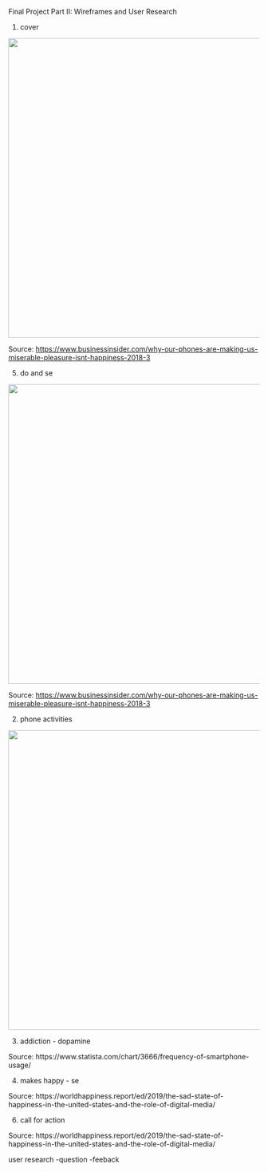 Final Project Part II: Wireframes and User Research

1. cover
<img src="https://user-images.githubusercontent.com/116990977/205064611-6eb8910e-0406-4500-a5b5-6d23fd4c8381.png" width="600"/>

Source: https://www.businessinsider.com/why-our-phones-are-making-us-miserable-pleasure-isnt-happiness-2018-3

5. do and se
<img src="https://user-images.githubusercontent.com/116990977/205131632-d6eef508-2fc4-415c-aec9-2084c8408f5b.png" width="600"/>

Source: https://www.businessinsider.com/why-our-phones-are-making-us-miserable-pleasure-isnt-happiness-2018-3

2. phone activities
<img src="https://user-images.githubusercontent.com/116990977/205129839-52615717-0095-4031-b6f9-3f199e9cabbc.jpg" width="600"/>

3. addiction - dopamine
<div class="flourish-embed flourish-chart" data-src="visualisation/12015562"><script src="https://public.flourish.studio/resources/embed.js"></script></div>
Source: https://www.statista.com/chart/3666/frequency-of-smartphone-usage/

4. makes happy - se
<div class="flourish-embed flourish-chart" data-src="visualisation/12021246"><script src="https://public.flourish.studio/resources/embed.js"></script></div>
Source: https://worldhappiness.report/ed/2019/the-sad-state-of-happiness-in-the-united-states-and-the-role-of-digital-media/

6. call for action
<div class="flourish-embed flourish-chart" data-src="visualisation/12022456"><script src="https://public.flourish.studio/resources/embed.js"></script></div>
Source: https://worldhappiness.report/ed/2019/the-sad-state-of-happiness-in-the-united-states-and-the-role-of-digital-media/

user research
-question
-feeback
